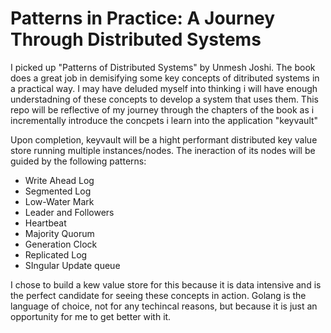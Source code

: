# Patterns in Practice: A Journey Through Distributed Systems

I picked up "Patterns of Distributed Systems" by Unmesh Joshi. The book does a great job in demisifying some key concepts of ditributed systems in a practical way. I may have deluded myself into thinking i will have enough understadning of these concepts to develop a system that uses them. This repo will be reflective of my journey through the chapters of the book as i incrementally introduce the concpets i learn into the application "keyvault"

Upon completion, keyvault will be a hight performant distributed key value store running multiple instances/nodes. The ineraction of its nodes will be guided by the following patterns:

- Write Ahead Log
- Segmented Log
- Low-Water Mark
- Leader and Followers
- Heartbeat
- Majority Quorum
- Generation Clock
- Replicated Log
- SIngular Update queue

I chose to build a kew value store for this because it is data intensive and is the perfect candidate for seeing these concepts in action. Golang is the language of choice, not for any techincal reasons, but because it is just an opportunity for me to get better with it.
